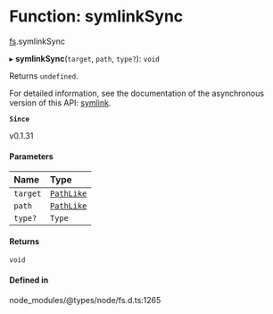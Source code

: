 # Function: symlinkSync

[fs](../modules/fs.md).symlinkSync

▸ **symlinkSync**(`target`, `path`, `type?`): `void`

Returns `undefined`.

For detailed information, see the documentation of the asynchronous version of
this API: [symlink](fs.symlink.md).

**`Since`**

v0.1.31

#### Parameters

| Name | Type |
| :------ | :------ |
| `target` | [`PathLike`](../types/fs.PathLike.md) |
| `path` | [`PathLike`](../types/fs.PathLike.md) |
| `type?` | `Type` |

#### Returns

`void`

#### Defined in

node_modules/@types/node/fs.d.ts:1265
